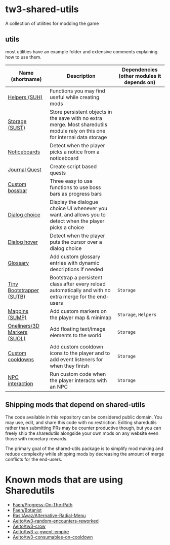 # tw3-shared-utils
A collection of utilities for modding the game

## utils

most utilities have an example folder and extensive comments explaining how to use them.

| Name (shortname) | Description | Dependencies (other modules it depends on) |
| ---- | ----------- | ------------------------------------------ |
| [Helpers (SUH)](mod_sharedutils_helpers/content/scripts/local/sharedutils/helpers) | Functions you may find useful while creating mods | |
| [Storage (SUST)](mod_sharedutils_storage) | Store persistent objects in the save with no extra merge. Most sharedutils module rely on this one for internal data storage | |
| [Noticeboards](/mod_sharedutils_noticeboards/content/scripts/local/sharedutils/noticeboards/example.ws) | Detect when the player picks a notice from a noticeboard |   |
| [Journal Quest](/mod_sharedutils_journalquest/) | Create script based quests |  |
| [Custom bossbar](mod_sharedutils_custombossbar/content/scripts/local/sharedutils/custombossbar/globals.ws) | Three easy to use functions to use boss bars as progress bars |
| [Dialog choice](mod_sharedutils_dialogChoices/example/main.ws) | Display the dialogue choice UI whenever you want, and allows you to detect when the player picks a choice |  |
| [Dialog hover](mod_sharedutils_dialogHover/) | Detect when the player puts the cursor over a dialog choice | |
| [Glossary](mod_sharedutils_glossary/content/scripts/local/glossary/example.ws) | Add custom glossary entries with dynamic descriptions if needed | |
| [Tiny Bootstrapper (SUTB)](mod_sharedutils_tiny_bootstrapper/) | Bootstrap a persistent class after every reload automatically and with no extra merge for the end-users | `Storage`
| [Mappins (SUMP)](/mod_sharedutils_mappins/example/) | Add custom markers on the player map & minimap | `Storage`, `Helpers` |
| [Oneliners/3D Markers (SUOL)](/mod_sharedutils_oneliners/) | Add floating text/image elements to the world | `Storage`|
| [Custom cooldowns](mod_sharedutils_customcooldowns/example/main.ws) | Add custom cooldown icons to the player and to add event listeners for when they finish | `Storage` |
| [NPC interaction](/mod_sharedutils_npcInteraction/README.md) | Run custom code when the player interacts with an NPC | `Storage` |

## Shipping mods that depend on shared-utils
The code available in this repository can be considered public domain. You may use, edit, and share this code with no restriction. Editing sharedutils rather than submitting PRs may be counter productive though, but you can freely ship the sharedutils alongside your own mods on any website even those with monetary rewards.

The primary goal of the shared-utils package is to simplify mod making and reduce complexity while shipping mods by decreasing the amount of merge conflicts for the end-users.

# Known mods that are using Sharedutils
- [Faen/Progress-On-The-Path](https://github.com/Faen668/Progress-On-The-Path)
- [Faen/Botanist](https://github.com/Faen668/Botanist)
- [RasitAyaz/Alternative-Radial-Menu](https://www.nexusmods.com/witcher3/mods/8237)
- [Aelto/tw3-random-encounters-reworked](https://github.com/Aelto/tw3-random-encounters-reworked)
- [Aelto/tw3-crow](https://github.com/Aelto/tw3-crow)
- [Aelto/tw3-a-gwent-empire](https://github.com/Aelto/tw3-a-gwent-empire)
- [Aelto/tw3-consumables-on-cooldown](https://github.com/Aelto/tw3-consumables-on-cooldowns)